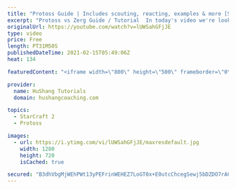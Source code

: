 ```yaml
---
title: "Protoss Guide | Includes scouting, reacting, examples & more [Starcraft 2 2021]"
excerpt: "Protoss vs Zerg Guide / Tutorial  In today's video we're looking at an EXTREMELY detailed guide on how to defend 12 pool in the protoss vs zerg matchup. If you lose after watching the full guide, Ill have to ban you.  #ProtossVsZerg #sc2 #guide #tutorial #Starcraft2  Coaching --------------------------------------------------------------------------"
originalUrl: https://youtube.com/watch?v=lUWSahGFjJE
type: video
price: Free
length: PT31M50S
publishedDateTime: 2021-02-15T05:49:06Z
heat: 134

featuredContent: "<iframe width=\"800\" height=\"500\" frameborder=\"0\" src=\"https://www.youtube.com/embed/lUWSahGFjJE\" allow=\"accelerometer; autoplay; encrypted-media; gyroscope; picture-in-picture\" allowfullscreen></iframe>"

provider:
  name: HuShang Tutorials
  domain: hushangcoaching.com

topics:
  - StarCraft 2
  - Protoss

images:
  - url: https://i.ytimg.com/vi/lUWSahGFjJE/maxresdefault.jpg
    width: 1280
    height: 720
    isCached: true

secured: "B3dhVbgMjWEhPWt13yPEFrinWEHEZ7LoGT0x+E0utcChcegSewj5bDZDO7rA0akLL2InYWTCQDHtqxfdEsmCzs/tYY4j01gxt0DCiw3gz/ZZZ5DVcijMFTFFnpY+OuEeizIl2DF2bDyLS6mD2P54qYGJUanbMJT560oeF7laojZ7CF/wBYiqu2qSnyr09gGIg85FCSYAza2yD2W/bMGUNe7uf695XWmNYwq4xr+1iCC15iLb7D49dYOjHs1FJIYyCv/9B8G8k5Q8cMk1sUqvyKptNsDZSN91mUUdN7ta3CsQqMTHd0SvP1JGZVnMd5vd+MtroCGEuFj79oVfHoQfD1ICOvtybiaD2aUV+drC6IWL4SwuDkF6/Y7pIRZWiok4Ra5M1OPBaoe71j1Agb4w6/x2MM7/V+q6kxVKNtB7Z7s=;5EYPoXhETQSKfrdXGrG35Q=="
---
```


